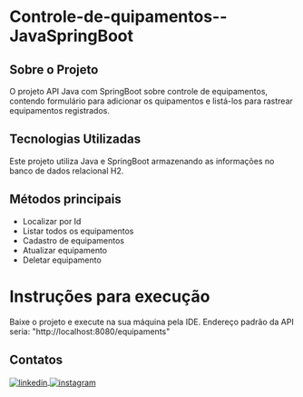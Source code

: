 # Controle-de-quipamentos--JavaSpringBoot
 
## Sobre o Projeto
O projeto API Java com SpringBoot sobre controle de equipamentos, contendo formulário para adicionar os quipamentos e listá-los para rastrear equipamentos registrados.

## Tecnologias Utilizadas
Este projeto utiliza Java e SpringBoot armazenando as informações no banco de dados relacional H2.
  
## Métodos principais

* Localizar por Id
* Listar todos os equipamentos
* Cadastro de equipamentos
* Atualizar equipamento
* Deletar equipamento

 
 # Instruções para execução
 Baixe o projeto e execute na sua máquina pela IDE.
 Endereço padrão da API seria: "http://localhost:8080/equipaments"
 

## Contatos

<a href="https://linkedin.com/in/varela-s-matheus" target="_blank">
  <img align="center" src="https://img.shields.io/badge/-MatheusVarela-05122A?style=flat&logo=linkedin" alt="linkedin"/>
</a>
<a href="https://www.instagram.com/varela_matheuus/" target="_blank">
 <img align="center" src="https://img.shields.io/badge/-MatheusVarela-05122A?style=flat&logo=instagram" alt="instagram"/>
</a>

